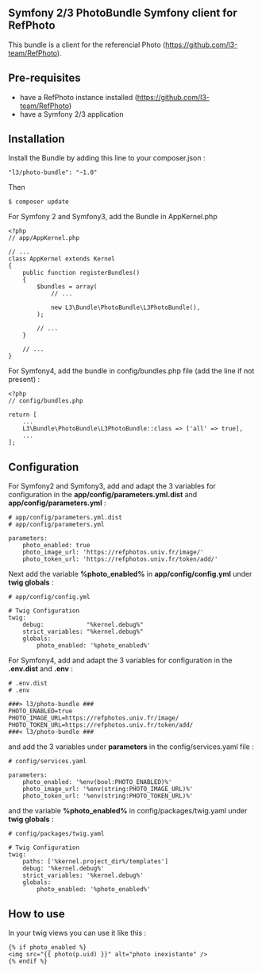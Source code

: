 Symfony 2/3 PhotoBundle Symfony client for RefPhoto
---

This bundle is a client for the referencial Photo (https://github.com/l3-team/RefPhoto). 


Pre-requisites
---
* have a RefPhoto instance installed (https://github.com/l3-team/RefPhoto)
* have a Symfony 2/3 application

Installation
---
Install the Bundle by adding this line to your composer.json :
```
"l3/photo-bundle": "~1.0"
```
Then 
 ```
$ composer update
 ```
 
For Symfony 2 and Symfony3, add the Bundle in AppKernel.php

```
<?php
// app/AppKernel.php

// ...
class AppKernel extends Kernel
{
    public function registerBundles()
    {
        $bundles = array(
            // ...

            new L3\Bundle\PhotoBundle\L3PhotoBundle(),
        );

        // ...
    }

    // ...
}
```

For Symfony4, add the bundle in config/bundles.php file (add the line if not present) :
```
<?php
// config/bundles.php

return [
    ...
    L3\Bundle\PhotoBundle\L3PhotoBundle::class => ['all' => true],
    ...
];
```

Configuration
---

For Symfony2 and Symfony3, add and adapt the 3 variables for configuration in the **app/config/parameters.yml.dist** and **app/config/parameters.yml** :
```
# app/config/parameters.yml.dist
# app/config/parameters.yml

parameters:
    photo_enabled: true
    photo_image_url: 'https://refphotos.univ.fr/image/'
    photo_token_url: 'https://refphotos.univ.fr/token/add/'
```

Next add the variable **%photo_enabled%** in **app/config/config.yml** under **twig globals** :
```
# app/config/config.yml

# Twig Configuration
twig:
    debug:            "%kernel.debug%"
    strict_variables: "%kernel.debug%"
    globals:
        photo_enabled: '%photo_enabled%'
```

For Symfony4, add and adapt the 3 variables for configuration in the **.env.dist** and **.env** :
```
# .env.dist
# .env

###> l3/photo-bundle ###
PHOTO_ENABLED=true
PHOTO_IMAGE_URL=https://refphotos.univ.fr/image/
PHOTO_TOKEN_URL=https://refphotos.univ.fr/token/add/
###< l3/photo-bundle ###
```
and add the 3 variables under **parameters** in the config/services.yaml file :
```
# config/services.yaml

parameters:
    photo_enabled: '%env(bool:PHOTO_ENABLED)%'
    photo_image_url: '%env(string:PHOTO_IMAGE_URL)%'
    photo_token_url: '%env(string:PHOTO_TOKEN_URL)%'
```
and the variable **%photo_enabled%** in config/packages/twig.yaml under **twig globals** :
```
# config/packages/twig.yaml

# Twig Configuration
twig:
    paths: ['%kernel.project_dir%/templates']
    debug: '%kernel.debug%'
    strict_variables: '%kernel.debug%'
    globals:
        photo_enabled: '%photo_enabled%'
``` 


How to use
---

In your twig views you can use it like this :
```
{% if photo_enabled %}
<img src="{{ photo(p.uid) }}" alt="photo inexistante" />
{% endif %}
```
